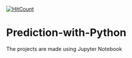 [![HitCount](http://hits.dwyl.com/swapnanildutta/Prediction-with-Python.svg)](http://hits.dwyl.com/swapnanildutta/Prediction-with-Python)
# Prediction-with-Python
The projects are made using Jupyter Notebook
